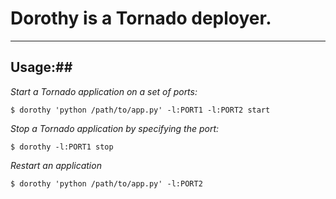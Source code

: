 # Dorothy is a Tornado deployer. #

 -------------------------------------------------------------------

## Usage:##
 
_Start a Tornado application on a set of ports:_

    $ dorothy 'python /path/to/app.py' -l:PORT1 -l:PORT2 start
 
_Stop a Tornado application by specifying the port:_

    $ dorothy -l:PORT1 stop
 
_Restart an application_

    $ dorothy 'python /path/to/app.py' -l:PORT2